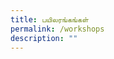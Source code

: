 ```yaml
---
title: பயிலரங்கங்கள்
permalink: /workshops
description: ""
---
```

<html>
	<head>
  <style>
				   .tab, .tab * {
      font-family: arial, sans-serif;
      box-sizing: border-box;
    }
    .tab { max-width: 600px; }
    
    .tab input { display: none; }
    
  
    .tab label {
   
      position: relative; 
      display: block;
      width: 100%;
      margin-top: 10px;
      padding: 10px;
     
   
      font-weight: 700;
      color: #fff;
      background: #7c62c9;
      cursor: pointer;
    }
    

    .tab .content {
      background: #fff;
      overflow: hidden;
      transition: max-height 0.3s;
      max-height: 0;
    }
    .tab .content p { padding: 10px; }
    
  
    .tab input:checked ~ .content { max-height: 100vh; }
    
  
    .tab label::after {
   
      display: block;  
      content: "\25b6";
     
    
      position: absolute;
      right: 10px; top: 10px;
     
   
      transition: all 0.4s;
    }
     
   
    .tab input:checked ~ label::after { transform: rotate(90deg); }
	</style>
</head>
<body>
  <img src="https://d33wubrfki0l68.cloudfront.net/fc2fbfe922d80bdfcbfab570bb1969ff457f812d/c1352/images/picture5s.png"  >
				<p style ="text-align: center" >


	<div style="width:100%; text-align:center">
	    <div class="tab">
      <input id="tab-1" type="checkbox">
		      <label for="tab-1">கதையோடு விளையாடு, தமிழோடு உறவாடு!</label>
      <div class="content">
       <img src="https://d33wubrfki0l68.cloudfront.net/ad8a0af2ab24edaeaf6669f348a2b126bb947784/49bee/images/jeeva2.png"  >
				<p style ="text-align: center" >திருவாட்டி ஜீவா ரகுநாத், AKT Creations நிறுவனம்</p>
				<div style ="text-align: center"> 
							<button type="button">காண்க: இணையப் பயிலரங்கம்</button>
				<a href="/workshops/Ms-Jeeva-Raghunath">காண்க: இணையப் பயிலரங்கம்</a>
				</div>
			</div>
    </div>
	
        <!-- SECOND TAB -->
    <div class="tab">
      <input id="tab-3" type="checkbox">
      <label for="tab-3"> சிறுவர் பாடல்கள்வழியாகவும் விளையாட்டுகள்வழியாகவும் கருத்துப்பரிமாற்றமும் தமிழ்மொழி கற்றல் கற்பித்தலும்</label>
      <div class="content">
       <img src="https://d33wubrfki0l68.cloudfront.net/1101e9fd74ac6ecbc574f60c32650ad761bc15f3/6e40c/images/pulavar.png"  >
				<p style ="text-align: center" >புலவர் வெற்றிச்செழியன், முதல்வர், பாவேந்தர் தமிழ்வழி மழலையர் தொடக்கப்பள்ளி</p>
				<div style ="text-align: center"> 
						<button type="button">காண்க: இணையப் பயிலரங்கம்</button>
				<a href="/workshops/mr-pulavar-vetricchezhiyan">காண்க: இணையப் பயிலரங்கம்</a>
    </div>